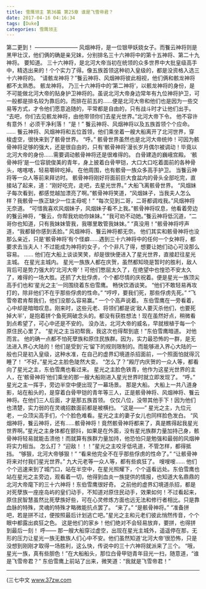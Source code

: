 ```yaml
---
title: 雪鹰领主 第36篇 第25章 谁是飞雪帝君？
date: 2017-04-16 04:16:34
tags: [Duke]
categories: 雪鹰领主
---
```


第二更到！
————————
风烟神将，是一位银甲妖娆女子。而餮云神将则是黑甲壮汉，他们俩的确是亲兄妹，分别排名三十六神将中的第十五神将、第二十九神将。
要知道。
三十六神将，是北河大帝当初在统领的众多世界中大批皇级高手中，精选出来的！个个实力了得。像五族首领这种初入皇级的，都是没资格入选三十六神将的。
“请骸龙神将？”餮云神将、风烟神将彼此相视，他们俩和骸龙神将都不太熟悉。
骸龙神将。
乃三十六神将中的‘第二神将’，以骸龙神将的身份，是不可能做北河大帝的贴身护卫神将的。虽说北河大帝身边常年有九位神将护卫，可一般都是排名较为靠后的。而排在前五的……便是北河大帝和他们也是因为一些交易等方式，才令他们愿意追随的，平常都是自由的，只有战斗时才让他们出手。
“去吧，你们去见骸龙神将，由他带领你们去星光世界。”北河大帝下令。
他不容许有意外！
必须干净利落！
“是！”
餮云神将、风烟神将以及五族首领个个应命。
……
餮云神将、风烟神将和五位首领，他们乘坐着一艘大船离开了北河世界，穿梭虚空，很快来到了骸骨世界。
“呼。”
骸骨世界虽然也是北河大帝统帅！可因为骸骨神将足够的强大，还是很自由的，只有‘骸骨神将’漫长岁月偶尔被调动！毕竟以北河大帝的身份……需要调动骸骨神将还是很难得的。
白骨建造的巍峨宫殿。
‘骸骨神将’是一位容貌俊美的青年，身上披着白骨甲铠，大口大口吃着面前的各种骨头，喀喀喀，轻易嚼碎吃掉。
在他周围，也有骸骨一族众多高手护卫。
当餮云神将等一众人等前来拜访时。
骸骨神将刚好将面前巨大食盆内的骨头全部吃完，直接站了起来，道：“刚好吃完，走吧，去星光世界。”
大船飞离骸骨世界。
“风烟妹子每次看到，都感觉越加漂亮了啊。”骸骨神将笑道，“风烟妹子，当我夫人怎么样？我骸骨一族正缺少一位主母呢！”
“每次见到二哥，二哥都调戏我。”风烟神将无奈道。
“可惜我喜欢风烟妹子，风烟妹子看不上我。”骸骨神将叹息，他看着旁边的餮云神将，“餮云，你帮我劝劝你妹妹。”
“我可劝不动她。”餮云神将低沉道，“二哥你也知道，只有我妹妹管我，我哪里敢管我妹妹。”
“真没用！”骸骨神将哼声道，“我都替你感到丢脸。”
风烟神将、餮云神将都无奈。
他们其实和骸骨神将也没那么亲近，只是‘骸骨神将’有个怪癖……遇到三十六神将中的任何一个女神将，都要求去当夫人！不过能成为神将的女子，个个非凡了得，想要让她们动心可没那么容易。
……
他们在大船上谈谈笑笑，却是很快便进入了星光世界，直接赶往星光主城。
在星光主城内。
星光一族族人都在庆贺，虽然都知晓是暂时的胜利，敌人背后可是势力强大的‘北河大帝’！可他们憋屈太久了，在绝望中也惶恐不安太久了，难得的一场大胜。还抓了大批俘虏，个个都尽情的庆祝着。便是星光一族顶尖高手们也和‘星光之主’一同围绕着东伯雪鹰。
畅快饮酒谈笑。
“他们不敢轻易再攻打的，除非他们不在乎那些俘虏的性命。”
“哼哼，要我们死，那些俘虏先死。”
“飞雪帝君肯帮我们，他们没那么容易赢。”
一个个高声说着。
东伯雪鹰在一旁看着，心中却是暗暗叹息。刚来时，这些元老、将领们都是说‘敌人要灭杀他们，也要死掉大半’，是抱着拼个鱼死网破念头的。都没有获胜想法！现在虽然好点，稍微看到点希望了，可心中还是不安的。
没办法，北河大帝的威名，早就根植于每一个原住民心里了。
“星光之主当初帮我，我这次也得帮到底！”东伯雪鹰暗道。
对他而言。
他的确一点都不怕死孽族和原住民族群。因为，实力最恐怖的一群，是无法进入界心大陆的！他们是受到‘元’留下的规则限制的。而能够进入界心大陆的一般也只是初入皇级，这种水准，在自己的虚界幻境道杀招面前，一个照面怕就得沉睡了！
“不好。”星光之主脸色陡然大变。
“怎么了？”殿厅内庆贺的一众人等，都看向了星光之主，东伯雪鹰也看过来。
星光之主脸色铁青，他作为这星光世界的主人，在‘骸骨神将’他们乘坐的那一艘大船刚进入星光世界时就立即发现了。
“呼。”
星光之主一挥手，旁边半空中便出现了一幕场景。
那是大船。
大船上一共八道身影，站在船头的，是穿着白骨甲铠的青年等三人，正是骸骨神将、风烟神将、餮云神将。在他们三人后面，才是那五族首领。
仅仅八位，没带其他手下！因为他们也清楚，实力弱的在灵魂招数面前都是被横扫。
“这是——”
星光之主，九位元老，一众顶尖高手们，个个脸色难看。星光之主的妻子女儿也同样脸色发白。
“风烟神将，餮云神将，还有……骸骨神将！竟然骸骨神将都来了，真是瞧得起我星光世界啊。”星光之主身体都在颤抖，如果是在外面，没有星光族群力量加持己身，骸骨神将轻易就能击溃他！而就算有族群力量加持，他恐怕只是勉强和最弱的风烟神将实力相当。
怎么打？
“迎敌！！！”星光之主咬牙低吼道，不管怎样，都得抵挡。
“够狠，北河大帝够狠！”
“看来他完全不在乎那些俘虏的性命了。”
“让骸骨神将来对付我们星光世界。”
九大元老等一众人等，都有些疯狂了。
嗖嗖嗖……
他们个个迅速来到了城门口，站在半空中，在星光照耀下，个个遥看远处。东伯雪鹰也站在星光之主旁边，观看着一切，他得到血炎一族提供的情报，也知道大名鼎鼎的北河大帝麾下的三十六神将！东伯雪鹰很好奇。
之前他的虚界幻境道杀招，都是对死孽族一座座岛屿的皇们动手，不知道对原住民动手，效果如何！不过看起来，原住民智慧虽然比死孽族好些，可在心灵修炼方面也远无法和修行者相比。只是靠血脉的特殊，灵魂的特殊才略微能抗点罢了。
“来了。”
“是骸骨神将。”
“准备拼吧，若是拼不过，便按照最后计划逃亡吧。”星光之主和元老们彼此悄然传音，个个眼中都露出疯狂之色。
这是他们的家乡！他们绝对不会轻易放弃，要拼，也得拼到最后一刻！
呼——
那一艘大船穿过虚空，出现在星光主城外，遥遥停在那，无形的压力让星光一族无数族人们心中不安。他们虽然知道‘北河大帝’很恐怖，只是没想到刚刚才取得一场胜利，这么快，传说中的三十六神将就派来了三个。
“哦，星光一族，真有些胆色！”在大船船头，那位白骨甲铠青年目光一扫，随意道，“谁是飞雪帝君？”
东伯雪鹰上前站了出来，微笑道：“我就是飞雪帝君！”
******
(三七中文 www.37zw.com